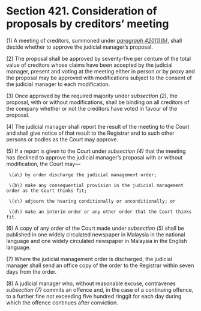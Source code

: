 # Section 421. Consideration of proposals by creditors’ meeting

\(1\) A meeting of creditors, summoned under [_paragraph 420\(1\)\(b\)_](section-420.-statement-of-proposals.md), shall decide whether to approve the judicial manager’s proposal.

\(2\) The proposal shall be approved by seventy-five per centum of the total value of creditors whose claims have been accepted by the judicial manager, present and voting at the meeting either in person or by proxy and the proposal may be approved with modifications subject to the consent of the judicial manager to each modification.

\(3\) Once approved by the required majority under _subsection \(2\)_, the proposal, with or without modifications, shall be binding on all creditors of the company whether or not the creditors have voted in favour of the proposal.

\(4\) The judicial manager shall report the result of the meeting to the Court and shall give notice of that result to the Registrar and to such other persons or bodies as the Court may approve.

\(5\) If a report is given to the Court under _subsection \(4\)_ that the meeting has declined to approve the judicial manager’s proposal with or without modification, the Court may—

     \(a\) by order discharge the judicial management order;

     \(b\) make any consequential provision in the judicial management order as the Court thinks fit;

     \(c\) adjourn the hearing conditionally or unconditionally; or

     \(d\) make an interim order or any other order that the Court thinks fit.

\(6\) A copy of any order of the Court made under _subsection \(5\)_ shall be published in one widely circulated newspaper in Malaysia in the national language and one widely circulated newspaper in Malaysia in the English language.

\(7\) Where the judicial management order is discharged, the judicial manager shall send an office copy of the order to the Registrar within seven days from the order.

\(8\) A judicial manager who, without reasonable excuse, contravenes _subsection \(7\)_ commits an offence and, in the case of a continuing offence, to a further fine not exceeding five hundred ringgit for each day during which the offence continues after conviction.

